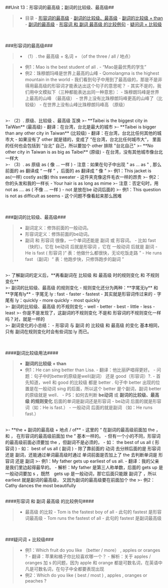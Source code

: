 ##Unit 13：形容词的最高级；副词的比较级、最高级##

>- 目录
    - <a href="#A1" >形容词的最高级</a>
    - <a href="#B1" >副词的比较级、最高级</a>
        - <a href="#B2" >副词的比较级 + than</a>
        - <a href="#B3" >副词的最高级</a>
    - <a href="#C1" >形容词 和 副词 最高级 的比较例句</a>
    - <a href="#D1" >疑问词 + 比较级</a>
    

<a id="A1"></a>    
<br/>
###形容词的最高级###

>- （1）. the 最高级 + 名词 + （of the three / all / 地点）

>- 例1：Mao is the best student of all  . 
    - “Mao是最优秀的学生”
>- 例2：珠穆朗玛峰是世界上最高的山峰
    - Qomolangma is the highest mountain in the world
    - 我们看到句子中用到了最高级的，那是不是非得用最高级的形容词才能表达出这个句子的意思呢？
    - 其实不是的，我们用中文模拟下（三种都能表达出同一种意思）：
        - 珠穆朗玛峰是世界上最高的山峰 （最高级）
        - 世界上没有比珠穆朗玛峰更高的山峰了（比较级）
        - 在世界上没有山峰比珠穆朗玛峰高 （原级）

<br/>
>- （2）. 原级、比较级 、最高级 互换
>- **Taibei is the biggest city in TaiWan** (最高级)
    - 翻译：在台湾，台北是最大的城市
>- **Taibei is bigger than any other city in Taiwan** (比较级)
    - 翻译：在台湾，台北比任何其他的城市大
    - 如果没有了 other 就是错的，变成了 “在台湾，台北比任何城市大”， 里面的任何也会包括到 “台北” 自己，所以要加个 other 排除 "台北自己"
>- **No other city in Taiwan is as big as Taibei** (原级)
    - 在台湾，没有其他城市像台北一样大


<br/>
>- （3）. as 原级 as  ( 像 ... 一样 )
    - 注意：如果在句子中出现 " as ... as  " , 那么 前面的 as 翻译成 “ 一样 ” ，后面的 as 翻译成 “ 像 ”
>- 例1：This jacket is as(一样) costly as(像) this sweater     
    - 这件夹克像这件毛衣一样的昂贵
>- 例2：你的头发和我的一样长
    - Your hair is as long as mime
>- 注意：否定句时，用 not as .... as ( 不像 ... 一样 )
    - not 是放在be 动词后面的
>- 例1：This question is not as difficult as seems
    - 这个问题不像看起来那么困难


<a id="B1"></a>    
<br/>
###副词的比较级、最高级###
>- 副词定义：修饰前面的一般动词。
>- 形容词定义：修饰前面的be动词。
>- 副词 和 形容词 很像，一个单词还能是 副词 或 形容词。
    - 比如 fast（快的）。它在 be动词 后就是形容词 ，它在 一般动词 后就是 副词
        - He is fast ( 形容词 )“ 表：他做什么都很快，无论吃饭走路 ”
        - He runs fast （副词）“ 表：他跑步快，只修饰跑步的副词 ”
        
<br/>
>- 了解副词的定义后，**再看副词在 比较级 和 最高级 时的规则变化 和 不规则变化**

<br/>
>- 副词的比较级、最高级 的规则变化
    - 规则变化还分为两种：**字尾无ly** 和 **字尾有ly**
        - 字尾无 ly : fast - faster - fastest 
            - 其实就是形容词传过来的
        - 字尾有 ly：quickly - more quickly - most quickly

<br/>
>- 副词的比较级、最高级 的不规则变化
    - well - better - best 
    - little - less - least 
>- 你是不是发现了，这副词的不规则变化 不是和 形容词的不规则变化一样吗？对，就是一样的


<br/>
>- 副词变化的小总结：
    - 形容词 与 副词 的 比较级 和 最高级 的变化 基本相同，只有 副词在规则变化时会有些词加 ly 而已。
 
<a id="B2"></a>  
<br/>
####副词比较级用法####
>- **副词的比较级 + than** 
>- 例1：He can sing better than Lisa.
    - 翻译：他比丽萨唱得更好。
    - 问题：句子中的better的原级是well(副词） 还是 good（形容词）?.
        - 首先知道，well 和 good 的比较级 都是 better . 句子中 better 出现的位置是在一般动词 sing 的后面，所以这个 better 是个副词，副词 better 的原级就是 well．
        - PS：如何去判断 **be动词** 或 **副词的比较级、最高级 的规则变化** 后面的单词是副词还是形容词
            - be动词 后面的就是形容词（如：He is fast.）
            - 一般动词 后面的就是副词 （如：He runs fast.）
        
<br/>
>- **the + 副词的最高级 + 地点 / of**  
    - 这里的 “ 在副词的最高级前面加 the ， 和 ，  在形容词的最高级前面加 the  ” 基本一样的。
    - 但有一个小的不同，形容词的最高级前面必须要加 the ，但副词不是必须的，
        - 如： the best of us all ( 形容词 )
        - 如： best of us all ( 副词 )
    - 除了靠前面的 动词 去分辨后面的是 形容词 还是 副词，还能通过单词最高级时通过 单词前面是否加上了 the 去判断单词是 形容词 还是 副词
>- 例1：My father gets up  earliest of us all.
    - 翻译：我的父亲是我们里边起得最早的。
    - 解析：My father 是第三人称单数，后面的 gets up 是一般动词要加 s ，既然　gets up 是一般动词，那它后面只能跟 副词了 ，所以 earliest 就是副词的最高级， 又因为副词的最高级要在前面加个 the
>- 例2：Cathy dances the most beautifully

<a id="B3"></a>
<br/>
####形容词 和 副词 最高级 的比较例句####
>- 最高级 的比较
    - Tom is the fastest boy of all
        - 此句的 fastest 是形容词最高级
    - Tom runs the fastest of all 
        - 此句的 fastest 是副词最高级
 
<a id="C1"></a>       
<br/>
###疑问词 + 比较级###
>- 例1：Which fruit do you like （better / more） , apples or oranges ?
    - 翻译：苹果和橘子你比较喜欢哪一个？
    - 解析：关于 apples / oranges 加 s 的问题，因为 apple 和 orange 都是可数名词，在英语中凡是可数名词，在句子中全都要表现出现
>- 例2：Which do you like ( best / most ) , apples , oranges or peaches ?

